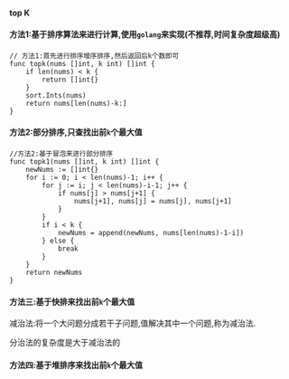 #### top K 




#### 方法1:基于排序算法来进行计算,使用`golang`来实现(不推荐,时间复杂度超级高)

```
// 方法1:首先进行排序增序排序,然后返回后k个数即可
func topk(nums []int, k int) []int {
	if len(nums) < k {
		return []int{}
	}
	sort.Ints(nums)
	return nums[len(nums)-k:]
}

```


#### 方法2:部分排序,只查找出前`k`个最大值


```
//方法2:基于冒泡来进行部分排序
func topk1(nums []int, k int) []int {
	newNums := []int{}
	for i := 0; i < len(nums)-1; i++ {
		for j := i; j < len(nums)-i-1; j++ {
			if nums[j] > nums[j+1] {
				nums[j+1], nums[j] = nums[j], nums[j+1]
			}
		}
		if i < k {
			newNums = append(newNums, nums[len(nums)-1-i])
		} else {
			break
		}
	}
	return newNums
}
```


#### 方法三:基于快排来找出前`k`个最大值


减治法:将一个大问题分成若干子问题,值解决其中一个问题,称为减治法.

分治法的复杂度是大于减治法的



#### 方法四:基于堆排序来找出前`k`个最大值

